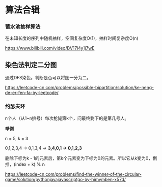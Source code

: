 # 算法合辑



### **蓄水池抽样算法**

在未知长度的序列中随机抽样，空间复杂度O(1)，抽样时间复杂度O(n)

https://www.bilibili.com/video/BV17i4y1j7wE



## 染色法判定二分图

通过DFS染色，判断是否可以将图一分为二。

https://leetcode-cn.com/problems/possible-bipartition/solution/ke-neng-de-er-fen-fa-by-leetcode/



### 约瑟夫环

n个人（从1~n排号）每次枪毙第k个，问最终剩下的是第几号人。

**举例**

n = 5, k = 3

0,1,2,3,4 -> 0,1,3,4 -> **3,4,0,1 -> 0,1,2,3**

删除下标为k - 1的元素后，第k个元素变为下标为0的元素。所以它从k变为0，倒推，(index + k) % n

https://leetcode-cn.com/problems/find-the-winner-of-the-circular-game/solution/pythonjavajavascriptgo-by-himymben-x57d/

